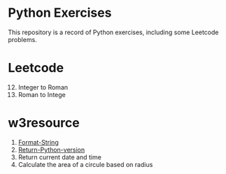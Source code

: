 # Python Exercises

This repository is a record of Python exercises, including some Leetcode problems.

# Leetcode

12. Integer to Roman
13. Roman to Intege

# w3resource

1. [Format-String](https://www.w3resource.com/python-exercises/python-basic-exercises.php)
2. [Return-Python-version](https://www.w3resource.com/python-exercises/python-basic-exercise-2.php)
3. Return current date and time
4. Calculate the area of a circule based on radius
